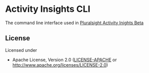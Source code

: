 # Activity Insights CLI
The command line interface used in [Pluralsight Activity Inights Beta](https://app.pluralsight.com/activity-insights-beta/)

## License

Licensed under
 * Apache License, Version 2.0
   ([LICENSE-APACHE](LICENSE-APACHE) or http://www.apache.org/licenses/LICENSE-2.0)
